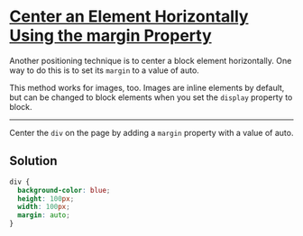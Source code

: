 # [Center an Element Horizontally Using the margin Property](https://learn.freecodecamp.org/responsive-web-design/applied-visual-design/center-an-element-horizontally-using-the-margin-property)

Another positioning technique is to center a block element horizontally. One way to do this is to set its `margin` to a value of auto.

This method works for images, too. Images are inline elements by default, but can be changed to block elements when you set the `display` property to block.

---

Center the `div` on the page by adding a `margin` property with a value of auto.

## Solution

```css
div {
  background-color: blue;
  height: 100px;
  width: 100px;
  margin: auto;
}
```